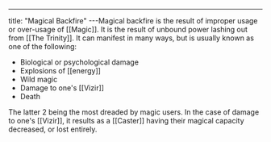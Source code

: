 ---
title: "Magical Backfire"
---Magical backfire is the result of improper usage or over-usage of [[Magic]]. It is the result of unbound power lashing out from [[The Trinity]]. It can manifest in many ways, but is usually known as one of the following:
- Biological or psychological damage
- Explosions of [[energy]]
- Wild magic
- Damage to one's [[Vizir]]
- Death

The latter 2 being the most dreaded by magic users. In the case of damage to one's [[Vizir]], it results as a [[Caster]] having their magical capacity decreased, or lost entirely.